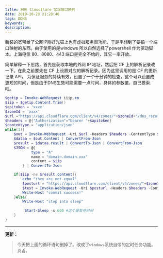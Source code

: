```yaml
---
title: 利用 Cloudflare 实现端口映射
date: 2019-10-28 21:28:40
tags: DDNS
keywords:
description:
---
```


新装的宽带给了公网IP刚好光猫上也有虚拟服务器功能，于是乎想到了要搞一个端口映射的东西。由于使用的是windows 所以自然选择了powershell 作为驱动脚本。上海电信 80、8080、443 端口是完全不给的，其它一率开放。



<!--more-->



简单解释一下思路，首先是获取本地的外网 IP 地址，然后把 CF 上的解析记录改一下。在此之前要先在 CF 上设置对应的解析记录。因为这里调用的是 CF 的更新记录 API。 为保证服务的持续有效，设置了一个十分钟的检查，这个可以设置成更短的时间，但是由于DNS生效可能需要一点时间，具体的参数值，自己摸索吧。

```powershell
$getip = Invoke-WebRequest iiip.co
$iip = $getip.Content.Trim()
$apitoken = 'xxxx'
$zoneId = 'xxxx'
$url ="https://api.cloudflare.com/client/v4/zones/"+$zoneId+"/dns_records?type=A&name=domain.domain.xxx&match=all"
$headers = @{"Authorization"="bearer "+$apitoken}
$contentype = "application/json"
while(1){
    $out = Invoke-WebRequest -Uri $url -Headers $headers -ContentType $contentype
    $dataa = $out.Content | ConvertFrom-Json
    $result = $dataa.result | ConvertTo-Json | ConvertFrom-Json
    $JSON = @{
            type = "A"
            name = "domain.domain.xxx"
            content = $iip
        } | ConvertTo-Json

    if($iip -ne $result.content){
        echo "they are not equal"
        $posturl = "https://api.cloudflare.com/client/v4/zones/"+$zoneId+"/dns_records/"+$result.id
        $test = Invoke-WebRequest -Uri $posturl -Headers $headers -ContentType $contentype -Method Put -Body $JSON
        Write-Host "commit success!"
    }else{ 
        Write-Host "step into sleep"
        
         Start-Sleep -s 600 #这个是暂停时间
    }
}

```

------

**更新：**

> 今天把上面的循环语句删掉了。改成了`windows`系统自带的定时任务功能。真香。

